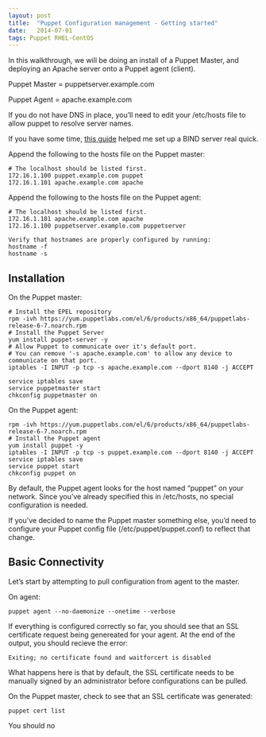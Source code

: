 ```yaml
---
layout: post
title:  "Puppet Configuration management - Getting started"
date:   2014-07-01
tags: Puppet RHEL-CentOS
---
```


In this walkthrough, we will be doing an install of a Puppet Master, and deploying an Apache server onto a Puppet agent (client).

Puppet Master = puppetserver.example.com

Puppet Agent = apache.example.com

If you do not have DNS in place, you’ll need to edit your /etc/hosts file to allow puppet to resolve server names.

If you have some time, [this guide] helped me set up a BIND server real quick.

Append the following to the hosts file on the Puppet master:

    # The localhost should be listed first.
    172.16.1.100 puppet.example.com puppet
    172.16.1.101 apache.example.com apache

Append the following to the hosts file on the Puppet agent:

    # The localhost should be listed first.
    172.16.1.101 apache.example.com apache
    172.16.1.100 puppetserver.example.com puppetserver

    Verify that hostnames are properly configured by running:
    hostname -f
    hostname -s

Installation
------------

On the Puppet master:

    # Install the EPEL repository
    rpm -ivh https://yum.puppetlabs.com/el/6/products/x86_64/puppetlabs-release-6-7.noarch.rpm
    # Install the Puppet Server
    yum install puppet-server -y
    # Allow Puppet to communicate over it's default port. 
    # You can remove '-s apache.example.com' to allow any device to communicate on that port.
    iptables -I INPUT -p tcp -s apache.example.com --dport 8140 -j ACCEPT

    service iptables save
    service puppetmaster start
    chkconfig puppetmaster on

On the Puppet agent:

    rpm -ivh https://yum.puppetlabs.com/el/6/products/x86_64/puppetlabs-release-6-7.noarch.rpm
    # Install the Puppet agent
    yum install puppet -y
    iptables -I INPUT -p tcp -s puppet.example.com --dport 8140 -j ACCEPT
    service iptables save
    service puppet start
    chkconfig puppet on

By default, the Puppet agent looks for the host named “puppet” on your network. Since you’ve already specified this in /etc/hosts, no special configuration is needed.

If you’ve decided to name the Puppet master something else, you’d need to configure your Puppet config file (/etc/puppet/puppet.conf) to reflect that change.

Basic Connectivity
------------------

Let’s start by attempting to pull configuration from agent to the master.

On agent:

    puppet agent --no-daemonize --onetime --verbose

If everything is configured correctly so far, you should see that an SSL certificate request being genereated for your agent. At the end of the output, you should recieve the error:

    Exiting; no certificate found and waitforcert is disabled

What happens here is that by default, the SSL certificate needs to be manually signed by an administrator before configurations can be pulled.

On the Puppet master, check to see that an SSL certificate was generated:

    puppet cert list

You should no

  [this guide]: http://www.broexperts.com/2012/03/linux-dns-bind-configuration-on-centos-6-2/
